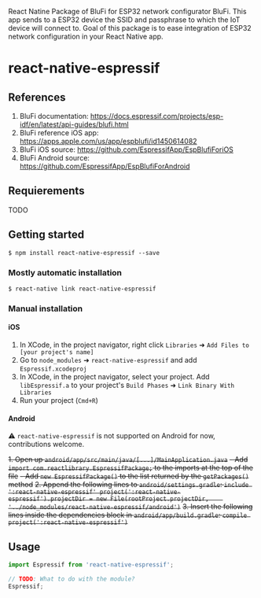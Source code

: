 React Natine Package of BluFi for ESP32 network configurator BluFi. This app sends to a ESP32 device the SSID and passphrase to which the IoT device will connect to. Goal of this package is to ease integration of ESP32 network configuration in your React Native app. 

# react-native-espressif

## References

1. BluFi documentation: https://docs.espressif.com/projects/esp-idf/en/latest/api-guides/blufi.html
2. BluFi reference iOS app: https://apps.apple.com/us/app/espblufi/id1450614082
3. BluFi iOS source: https://github.com/EspressifApp/EspBlufiForiOS
4. BluFi Android source: https://github.com/EspressifApp/EspBlufiForAndroid

## Requierements

TODO

## Getting started

`$ npm install react-native-espressif --save`

### Mostly automatic installation

`$ react-native link react-native-espressif`

### Manual installation

#### iOS

1. In XCode, in the project navigator, right click `Libraries` ➜ `Add Files to [your project's name]`
2. Go to `node_modules` ➜ `react-native-espressif` and add `Espressif.xcodeproj`
3. In XCode, in the project navigator, select your project. Add `libEspressif.a` to your project's `Build Phases` ➜ `Link Binary With Libraries`
4. Run your project (`Cmd+R`)

#### Android

⚠ `react-native-espressif` is not supported on Android for now, contributions welcome.

~~1. Open up `android/app/src/main/java/[...]/MainApplication.java`~~
  ~~- Add `import com.reactlibrary.EspressifPackage;` to the imports at the top of the file~~
  ~~- Add `new EspressifPackage()` to the list returned by the `getPackages()` method~~
~~2. Append the following lines to `android/settings.gradle`:
  	```
  	include ':react-native-espressif'
  	project(':react-native-espressif').projectDir = new File(rootProject.projectDir, 	'../node_modules/react-native-espressif/android')
  	```~~
~~3. Insert the following lines inside the dependencies block in `android/app/build.gradle`:
  	```
      compile project(':react-native-espressif')
  	```~~

### 

## Usage
```javascript
import Espressif from 'react-native-espressif';

// TODO: What to do with the module?
Espressif;
```
